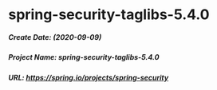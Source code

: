 # spring-security-taglibs-5.4.0
##### Create Date: (2020-09-09)
##### Project Name: spring-security-taglibs-5.4.0
##### URL: https://spring.io/projects/spring-security
